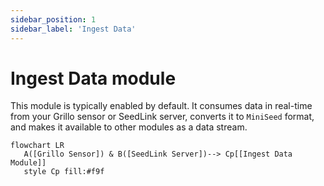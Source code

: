 ```yaml
---
sidebar_position: 1
sidebar_label: 'Ingest Data'
---
```


# Ingest Data module
This module is typically enabled by default. It consumes data in real-time from your Grillo sensor or SeedLink server, converts it to `MiniSeed` format, and makes it available to other modules as a data stream.

```mermaid
flowchart LR
   A([Grillo Sensor]) & B([SeedLink Server])--> Cp[[Ingest Data Module]]
   style Cp fill:#f9f
```

